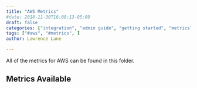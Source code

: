 ```yaml
---
title: "AWS Metrics"
#date: 2018-11-30T16:08:13-05:00
draft: false
categories: ["integration", "admin guide", "getting started", "metrics"]
tags: ["#aws", "#metrics", ]
author: Lawrence Lane

---
```


All of the metrics for AWS can be found in this folder.

## Metrics Available

